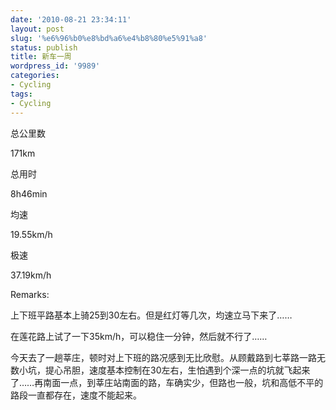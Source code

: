 ```yaml
---
date: '2010-08-21 23:34:11'
layout: post
slug: '%e6%96%b0%e8%bd%a6%e4%b8%80%e5%91%a8'
status: publish
title: 新车一周
wordpress_id: '9989'
categories:
- Cycling
tags:
- Cycling
---
```


总公里数

171km

总用时

8h46min

均速

19.55km/h

极速

37.19km/h

  


  


Remarks:

上下班平路基本上骑25到30左右。但是红灯等几次，均速立马下来了……

  


在莲花路上试了一下35km/h，可以稳住一分钟，然后就不行了……

  


今天去了一趟莘庄，顿时对上下班的路况感到无比欣慰。从顾戴路到七莘路一路无数小坑，提心吊胆，速度基本控制在30左右，生怕遇到个深一点的坑就飞起来了……再南面一点，到莘庄站南面的路，车确实少，但路也一般，坑和高低不平的路段一直都存在，速度不能起来。
